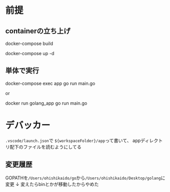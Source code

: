 # 前提
## containerの立ち上げ
docker-compose build

docker-compose up -d

## 単体で実行
docker-compose exec app go run main.go

or

docker run golang_app go run main.go

# デバッカー
`.vscode/launch.json`で
`${workspaceFolder}/app`って書いて、
appディレクトリ配下のファイルを読むようにしてる

## 変更履歴
GOPATHを`/Users/ohishikaido/go`から`/Users/ohishikaido/Desktop/golang`に変更
↓
変えたらbinとかが移動したからやめた